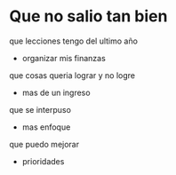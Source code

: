 # Que no salio tan bien

que lecciones tengo del ultimo año
- organizar mis finanzas

que cosas queria lograr y no logre
- mas de un ingreso

que se interpuso
- mas enfoque

que puedo mejorar 
- prioridades

